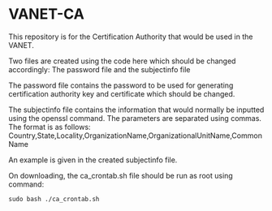 # VANET-CA

This repository is for the Certification Authority that would be used in the VANET.

Two files are created using the code here which should be changed accordingly: The password file and the subjectinfo file

The password file contains the password to be used for generating certification authority key and certificate which should be changed.

The subjectinfo file contains the information that would normally be inputted using the openssl command. The parameters are separated using commas.
The format is as follows: Country,State,Locality,OrganizationName,OrganizationalUnitName,CommonName

An example is given in the created subjectinfo file.

On downloading, the ca_crontab.sh file should be run as root using command:

    sudo bash ./ca_crontab.sh